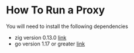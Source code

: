 # How To Run a Proxy

You will need to install the following dependencies

- zig version 0.13.0 [link](https://ziglang.org/learn/getting-started/)
- go version 1.17 or greater [link](https://go.dev/doc/install)
